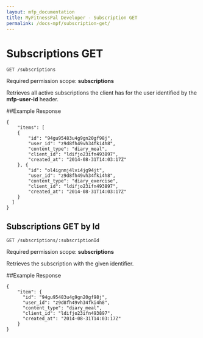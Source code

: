 ```yaml
---
layout: mfp_documentation
title: MyFitnessPal Developer - Subscription GET
permalink: /docs-mpf/subscription-get/
---
```


# Subscriptions GET

    GET ​/subscriptions
    
Required permission scope: ​**subscriptions**

Retrieves all active subscriptions the client has for the user identified by the **m​fp-user-id** header.

##Example Response

    {
        "items": [
        {
            "id": "94gu95483u4g9gn20gf98j",
            "user_id": "z9d8fh49vh34fki4h8",
            "content_type": "diary_meal",
            "client_id": "ldifjo23ifn493897",
            "created_at": "2014-08-31T14:03:17Z"
        }, {
            "id": "ol4ignmj4lvi4jg94jt",
            "user_id": "z9d8fh49vh34fki4h8",
            "content_type": "diary_exercise",
            "client_id": "ldifjo23ifn493897",
            "created_at": "2014-08-31T14:03:17Z"
        } 
      ]
    }
    

## Subscriptions GET by Id

    GET ​/subscriptions/​:subscriptionId

Required permission scope: ​**subscriptions**

Retrieves the subscription with the given identifier.

##Example Response
    
    {
        "item": {
          "id": "94gu95483u4g9gn20gf98j",
          "user_id": "z9d8fh49vh34fki4h8",
          "content_type": "diary_meal",
          "client_id": "ldifjo23ifn493897",
          "created_at": "2014-08-31T14:03:17Z"
        } 
    }